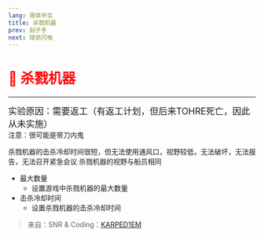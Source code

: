 ```yaml
---
lang: 简体中文
title: 杀戮机器
prev: 刽子手
next: 球状闪电
---
```


# <font color=red>🔪 <b>杀戮机器</b></font> <Badge text="Impostor" type="tip" vertical="middle"/>

***

<font size=4em>实验原因：需要返工（有返工计划，但后来TOHRE死亡，因此从未实施） </font><br>
注意：很可能是带刀内鬼

杀戮机器的击杀冷却时间很短，但无法使用通风口，视野较低，无法破坏，无法报告，无法召开紧急会议 杀戮机器的视野与船员相同

- 最大数量
  - 设置游戏中杀戮机器的最大数量
- 击杀冷却时间
  - 设置杀戮机器的击杀冷却时间

> 来自：SNR & Coding：[KARPED1EM](https://github.com/KARPED1EM)
